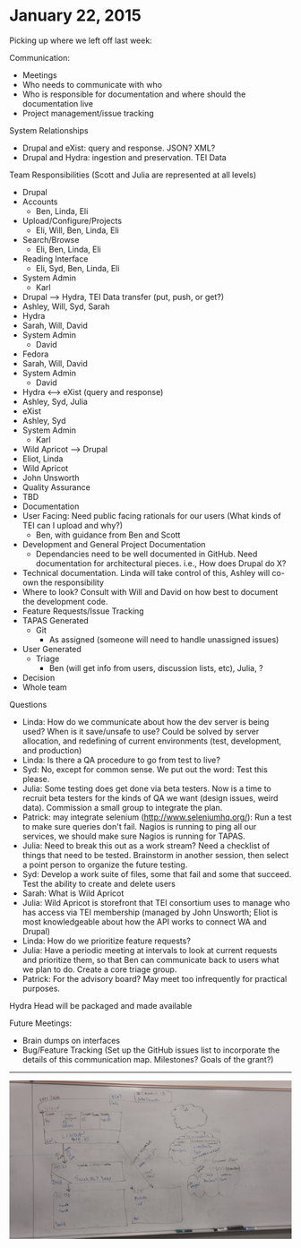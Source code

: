 # January 22, 2015
Picking up where we left off last week:

Communication:
* Meetings
* Who needs to communicate with who
* Who is responsible for documentation and where should the documentation live
* Project management/issue tracking

System Relationships
* Drupal and eXist: query and response. JSON? XML?
* Drupal and Hydra: ingestion and preservation. TEI Data

Team Responsibilities (Scott and Julia are represented at all levels)
* Drupal
 * Accounts
   * Ben, Linda, Eli
 * Upload/Configure/Projects
   * Eli, Will, Ben, Linda, Eli
 * Search/Browse
   * Eli, Ben, Linda, Eli
 * Reading Interface
   * Eli, Syd, Ben, Linda, Eli
 * System Admin
   * Karl
* Drupal --> Hydra, TEI Data transfer (put, push, or get?)
 * Ashley, Will, Syd, Sarah
* Hydra
 * Sarah, Will, David
 * System Admin
   * David
* Fedora
 * Sarah, Will, David
 * System Admin
   * David
* Hydra <--> eXist (query and response)
 * Ashley, Syd, Julia
* eXist
 * Ashley, Syd
 * System Admin
   * Karl
* Wild Apricot --> Drupal
 * Eliot, Linda
* Wild Apricot
 * John Unsworth
* Quality Assurance
 * TBD
* Documentation
 * User Facing: Need public facing rationals for our users (What kinds of TEI can I upload and why?)
   * Ben, with guidance from Ben and Scott
 * Development and General Project Documentation
   * Dependancies need to be well documented in GitHub. Need documentation for architectural pieces. i.e., How does Drupal do X? 
  * Technical documentation. Linda will take control of this, Ashley will co-own the responsibility
  * Where to look? Consult with Will and David on how best to document the development code.
* Feature Requests/Issue Tracking
 * TAPAS Generated
   * Git
     * As assigned (someone will need to handle unassigned issues)
 * User Generated
   * Triage
     * Ben (will get info from users, discussion lists, etc), Julia, ?
 * Decision
  * Whole team

Questions
* Linda: How do we communicate about how the dev server is being used? When is it save/unsafe to use?
Could be solved by server allocation, and redefining of current environments (test, development, and production)
* Linda: Is there a QA procedure to go from test to live?
 * Syd: No, except for common sense. We put out the word: Test this please.
 * Julia: Some testing does get done via beta testers. Now is a time to recruit beta testers for the kinds of QA we want (design issues, weird data). Commission a small group to integrate the plan.
 * Patrick: may integrate selenium (http://www.seleniumhq.org/): Run a test to make sure queries don't fail. Nagios is running to ping all our services, we should make sure Nagios is running for TAPAS.
 * Julia: Need to break this out as a work stream? Need a checklist of things that need to be tested. Brainstorm in another session, then select a point person to organize the future testing.
 * Syd: Develop a work suite of files, some that fail and some that succeed. Test the ability to create and delete users
* Sarah: What is Wild Apricot
 * Julia: Wild Apricot is storefront that TEI consortium uses to manage who has access via TEI membership (managed by John Unsworth; Eliot is most knowledgeable about how the API works to connect WA and Drupal)
* Linda: How do we prioritize feature requests?
 * Julia: Have a periodic meeting at intervals to look at current requests and prioritize them, so that Ben can communicate back to users what we plan to do. Create a core triage group.
 * Patrick: For the advisory board? May meet too infrequently for practical purposes.

Hydra Head will be packaged and made available

Future Meetings:
* Brain dumps on interfaces
* Bug/Feature Tracking (Set up the GitHub issues list to incorporate the details of this communication map. Milestones? Goals of the grant?)
***
![White Board - January 22, 2015](https://raw.githubusercontent.com/NEU-DSG/tapas-docs/master/meeting_notes/meeting_images/2015-01-22_01.jpg)
